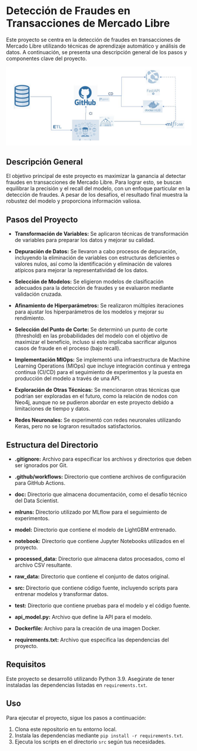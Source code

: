 # Detección de Fraudes en Transacciones de Mercado Libre

Este proyecto se centra en la detección de fraudes en transacciones de Mercado Libre utilizando técnicas de aprendizaje automático y análisis de datos. A continuación, se presenta una descripción general de los pasos y componentes clave del proyecto.

![Ejemplo de Imagen](doc/proceso.JPG)


## Descripción General

El objetivo principal de este proyecto es maximizar la ganancia al detectar fraudes en transacciones de Mercado Libre. Para lograr esto, se buscan equilibrar la precisión y el recall del modelo, con un enfoque particular en la detección de fraudes. A pesar de los desafíos, el resultado final muestra la robustez del modelo y proporciona información valiosa.

## Pasos del Proyecto

- **Transformación de Variables:** Se aplicaron técnicas de transformación de variables para preparar los datos y mejorar su calidad.

- **Depuración de Datos:** Se llevaron a cabo procesos de depuración, incluyendo la eliminación de variables con estructuras deficientes o valores nulos, así como la identificación y eliminación de valores atípicos para mejorar la representatividad de los datos.

- **Selección de Modelos:** Se eligieron modelos de clasificación adecuados para la detección de fraudes y se evaluaron mediante validación cruzada.

- **Afinamiento de Hiperparámetros:** Se realizaron múltiples iteraciones para ajustar los hiperparámetros de los modelos y mejorar su rendimiento.

- **Selección del Punto de Corte:** Se determinó un punto de corte (threshold) en las probabilidades del modelo con el objetivo de maximizar el beneficio, incluso si esto implicaba sacrificar algunos casos de fraude en el proceso (bajo recall).

- **Implementación MlOps:** Se implementó una infraestructura de Machine Learning Operations (MlOps) que incluye integración continua y entrega continua (CI/CD) para el seguimiento de experimentos y la puesta en producción del modelo a través de una API.

- **Exploración de Otras Técnicas:** Se mencionaron otras técnicas que podrían ser exploradas en el futuro, como la relación de nodos con Neo4j, aunque no se pudieron abordar en este proyecto debido a limitaciones de tiempo y datos.

- **Redes Neuronales:** Se experimentó con redes neuronales utilizando Keras, pero no se lograron resultados satisfactorios.

## Estructura del Directorio

- **.gitignore:** Archivo para especificar los archivos y directorios que deben ser ignorados por Git.

- **.github/workflows:** Directorio que contiene archivos de configuración para GitHub Actions.

- **doc:** Directorio que almacena documentación, como el desafío técnico del Data Scientist.

- **mlruns:** Directorio utilizado por MLflow para el seguimiento de experimentos.

- **model:** Directorio que contiene el modelo de LightGBM entrenado.

- **notebook:** Directorio que contiene Jupyter Notebooks utilizados en el proyecto.

- **processed_data:** Directorio que almacena datos procesados, como el archivo CSV resultante.

- **raw_data:** Directorio que contiene el conjunto de datos original.

- **src:** Directorio que contiene código fuente, incluyendo scripts para entrenar modelos y transformar datos.

- **test:** Directorio que contiene pruebas para el modelo y el código fuente.

- **api_model.py:** Archivo que define la API para el modelo.

- **Dockerfile:** Archivo para la creación de una imagen Docker.

- **requirements.txt:** Archivo que especifica las dependencias del proyecto.

## Requisitos

Este proyecto se desarrolló utilizando Python 3.9. Asegúrate de tener instaladas las dependencias listadas en `requirements.txt`.

## Uso

Para ejecutar el proyecto, sigue los pasos a continuación:

1. Clona este repositorio en tu entorno local.
2. Instala las dependencias mediante `pip install -r requirements.txt`.
3. Ejecuta los scripts en el directorio `src` según tus necesidades.

